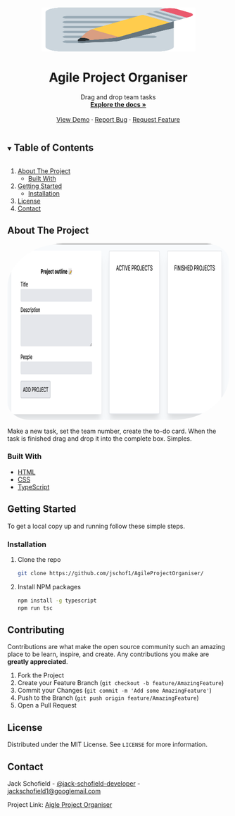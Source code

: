 

<br />
<p align="center">
  <a href="https://github.com/jschof1/AgileProjectOrganiser">
    <img src="./logo.png" alt="Logo" width="350" height="100">
  </a>
  </a>

  <h1 align="center">Agile Project Organiser</h1>

  <p align="center">
    Drag and drop team tasks
    <br />
    <a href="https://github.com/jschof1/AgileProjectOrganiser"><strong>Explore the docs »</strong></a>
    <br />
    <br />
    <a href="https://blissful-golick-86d3dd.netlify.app">View Demo</a>
    ·
    <a href="https://github.com/jschof1/AgileProjectOrganiser/issues">Report Bug</a>
    ·
    <a href="https://github.com/jschof1/AgileProjectOrganiser/issues">Request Feature</a>
  </p>
</p>



<!-- TABLE OF CONTENTS -->
<details open="open">
  <summary><h2 style="display: inline-block">Table of Contents</h2></summary>
  <ol>
    <li>
      <a href="#about-the-project">About The Project</a>
      <ul>
        <li><a href="#built-with">Built With</a></li>
      </ul>
    </li>
    <li>
      <a href="#getting-started">Getting Started</a>
      <ul>
        <li><a href="#installation">Installation</a></li>
      </ul>
    </li>
    <li><a href="#license">License</a></li>
    <li><a href="#contact">Contact</a></li>
  </ol>
</details>



<!-- ABOUT THE PROJECT -->
## About The Project
<p align="center">
 <a href="https://transparentgovinfact.netlify.app/">
    <img style="border-radius: 25% 10%;" src="./ProjectPicture.png" alt="Screens" width="600" height="400">
  </a>
  


Make a new task, set the team number, create the to-do card. When the task is finished drag and drop it into the complete box. Simples.


### Built With

* [HTML](https://developer.mozilla.org/en-US/docs/Web/HTML)
* [CSS](https://developer.mozilla.org/en-US/docs/Web/CSS)
* [TypeScript](https://www.typescriptlang.org/)



<!-- GETTING STARTED -->
## Getting Started

To get a local copy up and running follow these simple steps.

### Installation

1. Clone the repo
   ```sh
   git clone https://github.com/jschof1/AgileProjectOrganiser/
   ```
2. Install NPM packages
   ```sh
   npm install -g typescript
   npm run tsc
   ```


<!-- CONTRIBUTING -->
## Contributing

Contributions are what make the open source community such an amazing place to be learn, inspire, and create. Any contributions you make are **greatly appreciated**.

1. Fork the Project
2. Create your Feature Branch (`git checkout -b feature/AmazingFeature`)
3. Commit your Changes (`git commit -m 'Add some AmazingFeature'`)
4. Push to the Branch (`git push origin feature/AmazingFeature`)
5. Open a Pull Request



<!-- LICENSE -->
## License

Distributed under the MIT License. See `LICENSE` for more information.



<!-- CONTACT -->
## Contact

Jack Schofield - [@jack-schofield-developer](https://www.linkedin.com/in/jack-schofield-developer/) - jackschofield1@googlemail.com

Project Link: [Aigle Project Organiser](https://github.com/jschof1/AgileProjectOrganiser)

